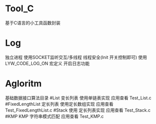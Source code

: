 # Tool_C
基于C语言的小工具函数封装
# Log
独立进程 使用SOCKET监听交互/多线程 线程安全(Init 开关控制即可)
使用 LYW_CODE_LOG_ON 宏定义 开启日志功能
# Agloritm
基础数据接口算法目录
#List
变长列表
使用单链表实现 应用查看 Test_List.c
#FixedLengthList
定长列表
使用定长数组实现 应用查看 Test_FixedLengthList.c
#Stack
使用 定长列表实现 应用查看 Test_Stack.c
#KMP
KMP 字符串模式匹配 应用查看 Test_KMP.c
